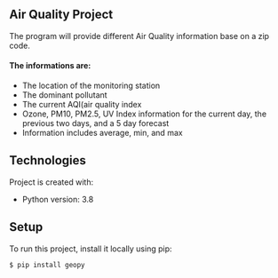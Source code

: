 ## Air Quality Project
The program will provide different Air Quality information base on a zip code.

#### The informations are:
* The location of the monitoring station
* The dominant pollutant
* The current AQI(air quality index
* Ozone, PM10, PM2.5, UV Index information for the current day, the previous two days, and a 5 day forecast
* Information includes average, min, and max
      
## Technologies
Project is created with:
* Python version: 3.8
	
## Setup
To run this project, install it locally using pip:

```
$ pip install geopy
```
